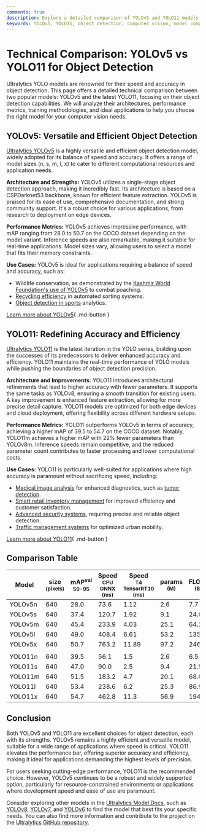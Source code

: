 ```yaml
---
comments: true
description: Explore a detailed comparison of YOLOv5 and YOLO11 models. Evaluate their architecture, performance, and use cases to find the best for your needs.
keywords: YOLOv5, YOLO11, object detection, computer vision, model comparison, YOLO models, Ultralytics, deep learning, architecture, performance metrics, real-time detection, machine learning
---
```


# Technical Comparison: YOLOv5 vs YOLO11 for Object Detection

Ultralytics YOLO models are renowned for their speed and accuracy in object detection. This page offers a detailed technical comparison between two popular models: YOLOv5 and the latest YOLO11, focusing on their object detection capabilities. We will analyze their architectures, performance metrics, training methodologies, and ideal applications to help you choose the right model for your computer vision needs.

<script async src="https://cdn.jsdelivr.net/npm/chart.js"></script>
<script defer src="../../javascript/benchmark.js"></script>

<canvas id="modelComparisonChart" width="1024" height="400" active-models='["YOLOv5", "YOLO11"]'></canvas>

## YOLOv5: Versatile and Efficient Object Detection

[Ultralytics YOLOv5](https://docs.ultralytics.com/models/yolov5/) is a highly versatile and efficient object detection model, widely adopted for its balance of speed and accuracy. It offers a range of model sizes (n, s, m, l, x) to cater to different computational resources and application needs.

**Architecture and Strengths:** YOLOv5 utilizes a single-stage object detection approach, making it incredibly fast. Its architecture is based on a CSPDarknet53 backbone, known for efficient feature extraction. YOLOv5 is praised for its ease of use, comprehensive documentation, and strong community support. It's a robust choice for various applications, from research to deployment on edge devices.

**Performance Metrics:** YOLOv5 achieves impressive performance, with mAP ranging from 28.0 to 50.7 on the COCO dataset depending on the model variant. Inference speeds are also remarkable, making it suitable for real-time applications. Model sizes vary, allowing users to select a model that fits their memory constraints.

**Use Cases:** YOLOv5 is ideal for applications requiring a balance of speed and accuracy, such as:

- Wildlife conservation, as demonstrated by the [Kashmir World Foundation's use of YOLOv5](https://www.ultralytics.com/blog/protecting-biodiversity-the-kashmir-world-foundations-success-story-with-yolov5-and-yolov8) to combat poaching.
- [Recycling efficiency](https://www.ultralytics.com/blog/recycling-efficiency-the-power-of-vision-ai-in-automated-sorting) in automated sorting systems.
- [Object detection in sports](https://www.ultralytics.com/blog/exploring-the-applications-of-computer-vision-in-sports) analytics.

[Learn more about YOLOv5](https://docs.ultralytics.com/models/yolov5/){ .md-button }

## YOLO11: Redefining Accuracy and Efficiency

[Ultralytics YOLO11](https://docs.ultralytics.com/models/yolo11/) is the latest iteration in the YOLO series, building upon the successes of its predecessors to deliver enhanced accuracy and efficiency. YOLO11 maintains the real-time performance of YOLO models while pushing the boundaries of object detection precision.

**Architecture and Improvements:** YOLO11 introduces architectural refinements that lead to higher accuracy with fewer parameters. It supports the same tasks as YOLOv8, ensuring a smooth transition for existing users. A key improvement is enhanced feature extraction, allowing for more precise detail capture. YOLO11 models are optimized for both edge devices and cloud deployment, offering flexibility across different hardware setups.

**Performance Metrics:** YOLO11 outperforms YOLOv5 in terms of accuracy, achieving a higher mAP of 39.5 to 54.7 on the COCO dataset. Notably, YOLO11m achieves a higher mAP with 22% fewer parameters than YOLOv8m. Inference speeds remain competitive, and the reduced parameter count contributes to faster processing and lower computational costs.

**Use Cases:** YOLO11 is particularly well-suited for applications where high accuracy is paramount without sacrificing speed, including:

- [Medical image analysis](https://www.ultralytics.com/glossary/medical-image-analysis) for enhanced diagnostics, such as [tumor detection](https://www.ultralytics.com/blog/using-yolo11-for-tumor-detection-in-medical-imaging).
- [Smart retail inventory management](https://www.ultralytics.com/blog/ai-for-smarter-retail-inventory-management) for improved efficiency and customer satisfaction.
- [Advanced security systems](https://www.ultralytics.com/blog/security-alarm-system-projects-with-ultralytics-yolov8), requiring precise and reliable object detection.
- [Traffic management systems](https://www.ultralytics.com/blog/optimizingtraffic-management-with-ultralytics-yolo11) for optimized urban mobility.

[Learn more about YOLO11](https://docs.ultralytics.com/models/yolo11/){ .md-button }

## Comparison Table

| Model   | size<br><sup>(pixels) | mAP<sup>val<br>50-95 | Speed<br><sup>CPU ONNX<br>(ms) | Speed<br><sup>T4 TensorRT10<br>(ms) | params<br><sup>(M) | FLOPs<br><sup>(B) |
| ------- | --------------------- | -------------------- | ------------------------------ | ----------------------------------- | ------------------ | ----------------- |
| YOLOv5n | 640                   | 28.0                 | 73.6                           | 1.12                                | 2.6                | 7.7               |
| YOLOv5s | 640                   | 37.4                 | 120.7                          | 1.92                                | 9.1                | 24.0              |
| YOLOv5m | 640                   | 45.4                 | 233.9                          | 4.03                                | 25.1               | 64.2              |
| YOLOv5l | 640                   | 49.0                 | 408.4                          | 6.61                                | 53.2               | 135.0             |
| YOLOv5x | 640                   | 50.7                 | 763.2                          | 11.89                               | 97.2               | 246.4             |
|         |                       |                      |                                |                                     |                    |                   |
| YOLO11n | 640                   | 39.5                 | 56.1                           | 1.5                                 | 2.6                | 6.5               |
| YOLO11s | 640                   | 47.0                 | 90.0                           | 2.5                                 | 9.4                | 21.5              |
| YOLO11m | 640                   | 51.5                 | 183.2                          | 4.7                                 | 20.1               | 68.0              |
| YOLO11l | 640                   | 53.4                 | 238.6                          | 6.2                                 | 25.3               | 86.9              |
| YOLO11x | 640                   | 54.7                 | 462.8                          | 11.3                                | 56.9               | 194.9             |

## Conclusion

Both YOLOv5 and YOLO11 are excellent choices for object detection, each with its strengths. YOLOv5 remains a highly efficient and versatile model, suitable for a wide range of applications where speed is critical. YOLO11 elevates the performance bar, offering superior accuracy and efficiency, making it ideal for applications demanding the highest levels of precision.

For users seeking cutting-edge performance, YOLO11 is the recommended choice. However, YOLOv5 continues to be a robust and widely supported option, particularly for resource-constrained environments or applications where development speed and ease of use are paramount.

Consider exploring other models in the [Ultralytics Model Docs](https://docs.ultralytics.com/models/), such as [YOLOv8](https://docs.ultralytics.com/models/yolov8/), [YOLOv7](https://docs.ultralytics.com/models/yolov7/), and [YOLOv6](https://docs.ultralytics.com/models/yolov6/) to find the model that best fits your specific needs. You can also find more information and contribute to the project on the [Ultralytics GitHub repository](https://github.com/ultralytics/ultralytics).
